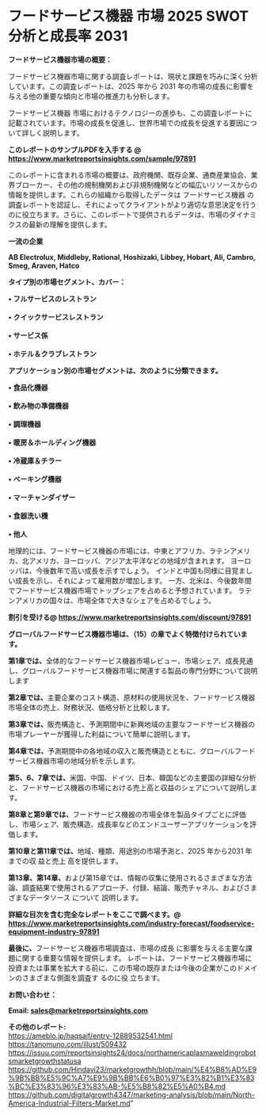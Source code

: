 # フードサービス機器 市場 2025 SWOT 分析と成長率 2031

<strong><b>フードサービス機器市場の概要：</b></strong>

フードサービス機器市場に関する調査レポートは、現状と課題を巧みに深く分析しています。この調査レポートは、2025 年から 2031 年の市場の成長に影響を与える他の重要な傾向と市場の推進力も分析します。

フードサービス機器 市場におけるテクノロジーの進歩も、この調査レポートに記載されています。市場の成長を促進し、世界市場での成長を促進する要因について詳しく説明します。

<strong>このレポートのサンプルPDFを入手する @ <a href=https://www.marketreportsinsights.com/sample/97891>https://www.marketreportsinsights.com/sample/97891</a></strong>

このレポートに含まれる市場の概要は、政府機関、既存企業、通商産業協会、業界ブローカー、その他の規制機関および非規制機関などの幅広いリソースからの情報を提供します。これらの組織から取得したデータは フードサービス機器 の調査レポートを認証し、それによってクライアントがより適切な意思決定を行うのに役立ちます。さらに、このレポートで提供されるデータは、市場のダイナミクスの最新の理解を提供します。

<strong>一流の企業</strong>

<strong><b>AB Electrolux, Middleby, Rational, Hoshizaki, Libbey, Hobart, Ali, Cambro, Smeg, Araven, Hatco</b></strong>

<strong><b>タイプ別の市場セグメント、カバー：</b></strong>

<strong>• フルサービスのレストラン<br><br>• クイックサービスレストラン<br><br>• サービス係<br><br>• ホテル＆クラブレストラン</strong>

<strong><b>アプリケーション別の市場セグメントは、次のように分類できます。</b></strong>

<strong>• 食品化機器<br><br>• 飲み物の準備機器<br><br>• 調理機器<br><br>• 暖房＆ホールディング機器<br><br>• 冷蔵庫＆チラー<br><br>• ベーキング機器<br><br>• マーチャンダイザー<br><br>• 食器洗い機<br><br>• 他人</strong>

 地理的には、フードサービス機器の市場には、中東とアフリカ、ラテンアメリカ、北アメリカ、ヨーロッパ、アジア太平洋などの地域が含まれます。 ヨーロッパは、今後数年で高い成長を示すでしょう。 インドと中国も同様に目覚ましい成長を示し、それによって雇用数が増加します。 一方、北米は、今後数年間でフードサービス機器市場でトップシェアを占めると予想されています。 ラテンアメリカの国々は、市場全体で大きなシェアを占めるでしょう。

<strong>割引を受ける@ <a href=https://www.marketreportsinsights.com/discount/97891>https://www.marketreportsinsights.com/discount/97891</a></strong>

<strong><b>グローバルフードサービス機器市場は、（15）の章でよく特徴付けられています。</b></strong>

<strong><b>第</b></strong><strong><b>1章では、</b></strong>全体的なフードサービス機器市場レビュー、市場シェア、成長見通し、グローバルフードサービス機器市場に関連する製品の専門分野について説明します

<strong><b>第2章では、</b></strong>主要企業のコスト構造、原材料の使用状況を、フードサービス機器市場全体の売上、財務状況、価格分析と比較します。

<strong><b>第3章では、</b></strong>販売構造と、予測期間中に新興地域の主要なフードサービス機器の市場プレーヤーが獲得した利益について簡単に説明します。

<strong><b>第4章では、</b></strong>予測期間中の各地域の収入と販売構造とともに、グローバルフードサービス機器市場の地域分析を示します。

<strong><b>第5、6、7章では、</b></strong>米国、中国、ドイツ、日本、韓国などの主要国の詳細な分析と、フードサービス機器の市場における売上高と収益のシェアについて説明します。

<strong><b>第8章と第9章では、</b></strong>フードサービス機器の市場全体を製品タイプごとに評価し、市場シェア、販売構造、成長率などのエンドユーザーアプリケーションを評価します。

<strong><b>第10章と第11章では、</b></strong>地域、種類、用途別の市場予測と、2025 年から2031 年までの収 益と売上 高を提供します。

<strong><b>第13章、第14章、</b></strong>および第15章では、情報の収集に使用されるさまざまな方法論、調査結果で使用されるアプローチ、付録、結論、販売チャネル、およびさまざまなデータソース について 説明します。

<strong>詳細な目次を含む完全なレポートをここで調べます。@ <a href=https://www.marketreportsinsights.com/industry-forecast/foodservice-equipment-industry-97891>https://www.marketreportsinsights.com/industry-forecast/foodservice-equipment-industry-97891</a></strong>

<strong><b>最後に、</b></strong>フードサービス機器市場調査は、市場の成長 に影響を</a>与える主要な課題に関する重要な情報を提供します。 レポートは、フードサービス機器市場に投資または事業を拡大する前に、この市場の既存または今後の企業がこのドメインのさまざまな側面を調査す るのに役 立ちます。

<strong><b>お問い合わせ：</b></strong>

<strong>Email: </strong><a href=mailto:sales@marketreportsinsights.com><strong>sales@marketreportsinsights.com</strong></a>

<strong>その他のレポート:</strong>
<br>
<a href=https://ameblo.jp/haqsaif/entry-12889532541.html>https://ameblo.jp/haqsaif/entry-12889532541.html</a>
<br>
<a href=https://tanomuno.com/illust/509432>https://tanomuno.com/illust/509432</a>
<br>
<a href=https://issuu.com/reportsinsights24/docs/northamericaplasmaweldingrobotsmarketgrowthstatusa>https://issuu.com/reportsinsights24/docs/northamericaplasmaweldingrobotsmarketgrowthstatusa</a>
<br>
<a href=https://github.com/Hindavi23/marketgrowthh/blob/main/%E4%B8%AD%E9%9B%BB%E5%9C%A7%E9%9B%BB%E6%B0%97%E3%82%B1%E3%83%BC%E3%83%96%E3%83%AB-%E5%B8%82%E5%A0%B4.md>https://github.com/Hindavi23/marketgrowthh/blob/main/%E4%B8%AD%E9%9B%BB%E5%9C%A7%E9%9B%BB%E6%B0%97%E3%82%B1%E3%83%BC%E3%83%96%E3%83%AB-%E5%B8%82%E5%A0%B4.md</a>
<br>
<a href=https://github.com/digitalgrowth4347/marketing-analysis/blob/main/North-America-Industrial-Filters-Market.md>https://github.com/digitalgrowth4347/marketing-analysis/blob/main/North-America-Industrial-Filters-Market.md</a>"
